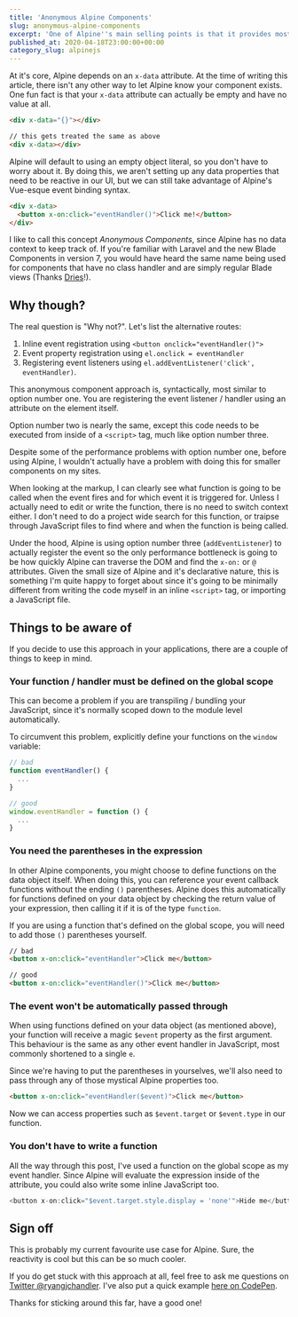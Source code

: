 ```yaml
---
title: 'Anonymous Alpine Components'
slug: anonymous-alpine-components
excerpt: 'One of Alpine''s main selling points is that it provides most of the reactive goodies that Vue and React do at a much lower cost. What if you don''t need reactivity for your site? Well, Alpine can definitely still fit into your stack!'
published_at: 2020-04-18T23:00:00+00:00
category_slug: alpinejs
---
```

At it's core, Alpine depends on an `x-data` attribute. At the time of writing this article, there isn't any other way to let Alpine know your component exists. One fun fact is that your `x-data` attribute can actually be empty and have no value at all.

```html
<div x-data="{}"></div>

// this gets treated the same as above
<div x-data></div>
```

Alpine will default to using an empty object literal, so you don't have to worry about it. By doing this, we aren't setting up any data properties that need to be reactive in our UI, but we can still take advantage of Alpine's Vue-esque event binding syntax.

```html
<div x-data>
  <button x-on:click="eventHandler()">Click me!</button>
</div>
```

I like to call this concept _Anonymous Components_, since Alpine has no data context to keep track of. If you're familiar with Laravel and the new Blade Components in version 7, you would have heard the same name being used for components that have no class handler and are simply regular Blade views (Thanks [Dries](https://twitter.com/driesvints)!).

## Why though?

The real question is "Why not?". Let's list the alternative routes:

1. Inline event registration using `<button onclick="eventHandler()">`
2. Event property registration using `el.onclick = eventHandler`
2. Registering event listeners using `el.addEventListener('click', eventHandler)`.

This anonymous component approach is, syntactically, most similar to option number one. You are registering the event listener / handler using an attribute on the element itself. 

Option number two is nearly the same, except this code needs to be executed from inside of a `<script>` tag, much like option number three.

Despite some of the performance problems with option number one, before using Alpine, I wouldn't actually have a problem with doing this for smaller components on my sites.

When looking at the markup, I can clearly see what function is going to be called when the event fires and for which event it is triggered for. Unless I actually need to edit or write the function, there is no need to switch context either. I don't need to do a project wide search for this function, or traipse through JavaScript files to find where and when the function is being called.

Under the hood, Alpine is using option number three (`addEventListener`) to actually register the event so the only performance bottleneck is going to be how quickly Alpine can traverse the DOM and find the `x-on:` or `@` attributes. Given the small size of Alpine and it's declarative nature, this is something I'm quite happy to forget about since it's going to be minimally different from writing the code myself in an inline `<script>` tag, or importing a JavaScript file.

## Things to be aware of

If you decide to use this approach in your applications, there are a couple of things to keep in mind.

### Your function / handler must be defined on the global scope

This can become a problem if you are transpiling / bundling your JavaScript, since it's normally scoped down to the module level automatically. 

To circumvent this problem, explicitly define your functions on the `window` variable:

```javascript
// bad
function eventHandler() {
  ...
}

// good
window.eventHandler = function () {
  ...
}
```

### You need the parentheses in the expression

In other Alpine components, you might choose to define functions on the data object itself. When doing this, you can reference your event callback functions without the ending `()` parentheses. Alpine does this automatically for functions defined on your data object by checking the return value of your expression, then calling it if it is of the type `function`.

If you are using a function that's defined on the global scope, you will need to add those `()` parentheses yourself.

```html
// bad
<button x-on:click="eventHandler">Click me</button>

// good
<button x-on:click="eventHandler()">Click me</button>
```

### The event won't be automatically passed through

When using functions defined on your data object (as mentioned above), your function will receive a magic `$event` property as the first argument. This behaviour is the same as any other event handler in JavaScript, most commonly shortened to a single `e`.

Since we're having to put the parentheses in yourselves, we'll also need to pass through any of those mystical Alpine properties too.

```html
<button x-on:click="eventHandler($event)">Click me</button>
```

Now we can access properties such as `$event.target` or `$event.type` in our function.

### You don't have to write a function

All the way through this post, I've used a function on the global scope as my event handler. Since Alpine will evaluate the expression inside of the attribute, you could also write some inline JavaScript too.

```javascript
<button x-on:click="$event.target.style.display = 'none'">Hide me</button>
```

## Sign off

This is probably my current favourite use case for Alpine. Sure, the reactivity is cool but this can be so much cooler.

If you do get stuck with this approach at all, feel free to ask me questions on [Twitter @ryangjchandler](https://twitter.com/ryangjchandler). I've also put a quick example [here on CodePen](https://codepen.io/ryangjchandler/pen/wvKzypX?editors=1111).

Thanks for sticking around this far, have a good one!